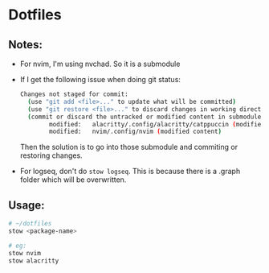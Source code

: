 # Dotfiles

## Notes:
- For nvim, I'm using nvchad. So it is a submodule
- If I get the following issue when doing git status:
    
    ```bash
    Changes not staged for commit:
      (use "git add <file>..." to update what will be committed)
      (use "git restore <file>..." to discard changes in working directory)
      (commit or discard the untracked or modified content in submodules)
            modified:   alacritty/.config/alacritty/catppuccin (modified content)
            modified:   nvim/.config/nvim (modified content)
    ```

    Then the solution is to go into those submodule and commiting or restoring changes.
- For logseq, don't do `stow logseq`. This is because there is a .graph folder which will be overwritten.

## Usage:

```bash
# ~/dotfiles
stow <package-name>

# eg:
stow nvim
stow alacritty
```

